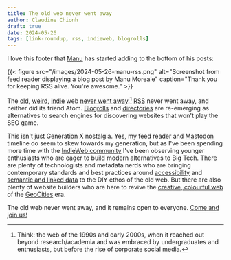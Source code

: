 ```yaml
---
title: The old web never went away
author: Claudine Chionh
draft: true
date: 2024-05-26
tags: [link-roundup, rss, indieweb, blogrolls]
---
```


I love this footer that [Manu](https://manuelmoreale.com) has started adding to the bottom of his posts:

{{< figure src="/images/2024-05-26-manu-rss.png" alt="Screenshot from feed reader displaying a blog post by Manu Moreale" caption="Thank you for keeping RSS alive. You're awesome." >}}

<!--more-->

The [old](https://www.anildash.com//2022/04/13/a-web-renaissance/), [weird](https://www.rollingstone.com/culture/culture-commentary/internet-future-about-to-get-weird-1234938403/), [indie](https://indieweb.org/) web [never went away](https://www.citationneeded.news/we-can-have-a-different-web/).[^old] [RSS](https://aboutfeeds.com/) never went away, and neither did its friend Atom. [Blogrolls](https://blogroll.org/) and [directories](https://ooh.directory/) are re-emerging as alternatives to search engines for discovering websites that won't play the SEO game.

[^old]: Think: the web of the 1990s and early 2000s, when it reached out beyond research/academia and was embraced by undergraduates and enthusiasts, but before the rise of corporate social media.

This isn't just Generation X nostalgia. Yes, my feed reader and [Mastodon](https://aus.social/@claudinec) timeline do seem to skew towards my generation, but as I've been spending more time with the [IndieWeb community](https://indieweb.org/discuss) I've been observing younger enthusiasts who are eager to build modern alternatives to Big Tech. There are plenty of technologists and metadata nerds who are bringing contemporary standards and best practices around [accessibility](https://indieweb.org/accessibility) and [semantic and linked data](http://microformats.org/wiki/Main_Page) to the DIY ethos of the old web. But there are also plenty of website builders who are here to revive the [creative, colourful web](https://home.omg.lol/) of the [GeoCities](https://neocities.org/) era.

The old web never went away, and it remains open to everyone. [Come and join us!](https://indieweb.org/Getting_Started)

<!-- :vim set textwidth=0 linebreak: -->

